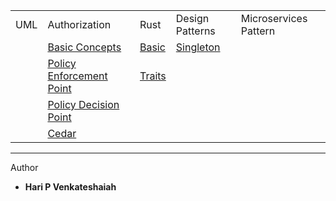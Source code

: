 
|   |   |   |   |   |
|---|---|---|---|---|
| UML  | Authorization | Rust | Design Patterns |Microservices Pattern |
|   | [Basic Concepts](./books/authz.md) | [Basic](./books/rust/basic.md) | [Singleton](./books/design/singleton.md)  | |
|   | [Policy Enforcement Point]()       | [Traits](./books/rust/trait.md)   | | |
|   | [Policy Decision Point]()          |   | | |
|   | [Cedar](./books/cedar.md)          |  | | |

  
  
 
  
----
Author
* **Hari P Venkateshaiah** 

